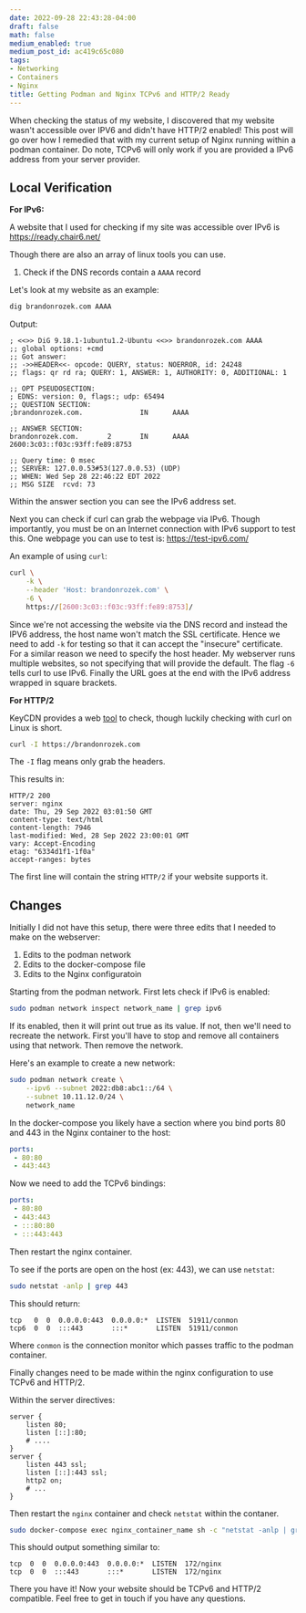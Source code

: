 ```yaml
---
date: 2022-09-28 22:43:28-04:00
draft: false
math: false
medium_enabled: true
medium_post_id: ac419c65c080
tags:
- Networking
- Containers
- Nginx
title: Getting Podman and Nginx TCPv6 and HTTP/2 Ready
---
```


When checking the status of my website, I discovered that my website wasn't accessible over IPV6 and didn't have HTTP/2 enabled! This post will go over how I remedied that with my current setup of Nginx running within a podman container. Do note, TCPv6 will only work if you are provided a IPv6 address from your server provider.

## Local Verification

**For IPv6:**

A website that I used for checking if my site was accessible over IPv6 is https://ready.chair6.net/

Though there are also an array of linux tools you can use.

1. Check if the DNS records contain a `AAAA` record

Let's look at my website as an example:

```bash
dig brandonrozek.com AAAA
```

Output:

```
; <<>> DiG 9.18.1-1ubuntu1.2-Ubuntu <<>> brandonrozek.com AAAA
;; global options: +cmd
;; Got answer:
;; ->>HEADER<<- opcode: QUERY, status: NOERROR, id: 24248
;; flags: qr rd ra; QUERY: 1, ANSWER: 1, AUTHORITY: 0, ADDITIONAL: 1

;; OPT PSEUDOSECTION:
; EDNS: version: 0, flags:; udp: 65494
;; QUESTION SECTION:
;brandonrozek.com.              IN      AAAA

;; ANSWER SECTION:
brandonrozek.com.       2       IN      AAAA    2600:3c03::f03c:93ff:fe89:8753

;; Query time: 0 msec
;; SERVER: 127.0.0.53#53(127.0.0.53) (UDP)
;; WHEN: Wed Sep 28 22:46:22 EDT 2022
;; MSG SIZE  rcvd: 73

```

Within the answer section you can see the IPv6 address set.

Next you can check if curl can grab the webpage via IPv6. Though importantly, you must be on an Internet connection with IPv6 support to test this. One webpage you can use to test is: https://test-ipv6.com/

An example of using `curl`:

```bash
curl \
    -k \
	--header 'Host: brandonrozek.com' \
    -6 \
    https://[2600:3c03::f03c:93ff:fe89:8753]/
```

Since we're not accessing the website via the DNS record and instead the IPV6 address, the host name won't match the SSL certificate. Hence we need to add `-k` for testing so that it can accept the "insecure" certificate. For a similar reason we need to specify the host header. My webserver runs multiple websites, so not specifying that will provide the default. The flag `-6` tells curl to use IPv6. Finally the URL goes at the end with the IPv6 address wrapped in square brackets.

**For HTTP/2**

KeyCDN provides a web [tool](https://tools.keycdn.com/http2-test) to check, though luckily checking with curl on Linux is short.

```bash
curl -I https://brandonrozek.com
```

The `-I` flag means only grab the headers.

This results in:

```
HTTP/2 200 
server: nginx
date: Thu, 29 Sep 2022 03:01:50 GMT
content-type: text/html
content-length: 7946
last-modified: Wed, 28 Sep 2022 23:00:01 GMT
vary: Accept-Encoding
etag: "6334d1f1-1f0a"
accept-ranges: bytes
```

The first line will contain the string `HTTP/2` if your website supports it.

## Changes

Initially I did not have this setup, there were three edits that I needed to make on the webserver:

1. Edits to the podman network
2. Edits to the docker-compose file
3. Edits to the Nginx configuratoin

Starting from the podman network. First lets check if IPv6 is enabled:

```bash
sudo podman network inspect network_name | grep ipv6
```

If its enabled, then it will print out true as its value. If not, then we'll need to recreate the network. First you'll have to stop and remove all containers using that network. Then remove the network.

Here's an example to create a new network:

```bash
sudo podman network create \
	--ipv6 --subnet 2022:db8:abc1::/64 \
	--subnet 10.11.12.0/24 \
	network_name
```

In the docker-compose you likely have a section where you bind ports 80 and 443 in the Nginx container to the host:

```yaml
ports:
 - 80:80
 - 443:443
```

Now we need to add the TCPv6 bindings:

```yaml
ports:
 - 80:80
 - 443:443
 - :::80:80
 - :::443:443
```

Then restart the nginx container.

To see if the ports  are open on the host (ex: 443), we can use `netstat`:

```bash
sudo netstat -anlp | grep 443
```

This should return:

```
tcp   0  0  0.0.0.0:443  0.0.0.0:*  LISTEN  51911/conmon        
tcp6  0  0  :::443       :::*       LISTEN  51911/conmon
```

Where `conmon` is the connection monitor which passes traffic to the podman container.

Finally changes need to be made within the nginx configuration to use TCPv6 and HTTP/2.

Within the server directives:

```nginx
server {
    listen 80;
    listen [::]:80;
	# ....
}
server {
    listen 443 ssl;
    listen [::]:443 ssl;
    http2 on;
    # ...
}
```

Then restart the `nginx` container and check `netstat` within the contaner.

```bash
sudo docker-compose exec nginx_container_name sh -c "netstat -anlp | grep 443"
```

This should output something similar to:

```
tcp  0  0  0.0.0.0:443  0.0.0.0:*  LISTEN  172/nginx
tcp  0  0  :::443       :::*       LISTEN  172/nginx
```

There you have it! Now your website should be TCPv6 and HTTP/2 compatible. Feel free to get in touch if you have any questions.